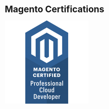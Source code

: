 # Magento Certifications

![](https://raw.githubusercontent.com/BarnyShergold/BarnyShergold/master/images/pro-cloud-dev-2x.png)

<!--
**BarnyShergold/BarnyShergold** is a ✨ _special_ ✨ repository because its `README.md` (this file) appears on your GitHub profile.

Here are some ideas to get you started:

- 🔭 I’m currently working on ...
- 🌱 I’m currently learning ...
- 👯 I’m looking to collaborate on ...
- 🤔 I’m looking for help with ...
- 💬 Ask me about ...
- 📫 How to reach me: ...
- 😄 Pronouns: ...
- ⚡ Fun fact: ...
-->
